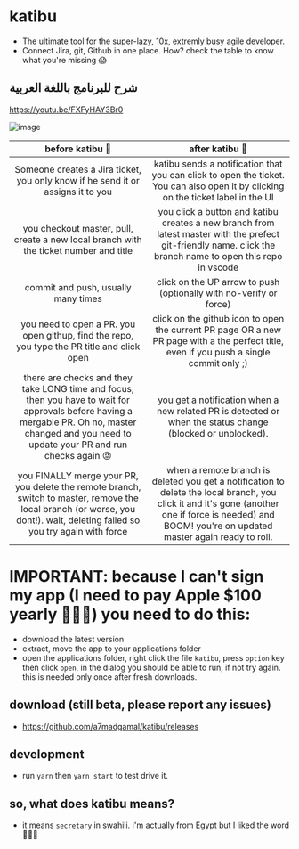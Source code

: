 # katibu
- The ultimate tool for the super-lazy, 10x, extremly busy agile developer.
- Connect Jira, git, Github in one place. How? check the table to know what you're missing 😱
## شرح للبرنامج باللغة العربية
https://youtu.be/FXFyHAY3Br0


![image](https://user-images.githubusercontent.com/939602/77838115-449a8d80-7160-11ea-8fc1-38db1e777dfb.png)

| before katibu 🐢 | after katibu 🚀|
| :-----------: | :-----------: |
| Someone creates a Jira ticket, you only know if he send it or assigns it to you | katibu sends a notification that you can click to open the ticket. You can also open it by clicking on the ticket label in the UI  |
| you checkout master, pull, create a new local branch with the ticket number and title | you click a button and katibu creates a new branch from latest master with the prefect git-friendly name. click the branch name to open this repo in  vscode |
| commit and push, usually many times | click on the UP arrow to push (optionally with no-verify or force) |
| you need to open a PR. you open githup, find the repo, you type the PR title and click open | click on the github icon to open the current PR page OR a new PR page with a the perfect title, even if you push a single commit only ;) |
| there are checks and they take LONG time and focus, then you have to wait for approvals before having a mergable PR. Oh no, master changed and you need to update your PR and run checks again 😡 | you get a notification when a new related PR is detected or when the status change (blocked or unblocked). |
| you FINALLY merge your PR, you delete the remote branch, switch to master, remove the local branch (or worse, you dont!). wait, deleting failed so you try again with force | when a remote branch is deleted you get a notification to delete the local branch, you click it and it's gone (another one if force is needed) and BOOM! you're on updated master again ready to roll.|


# IMPORTANT: because I can't sign my app (I need to pay Apple $100 yearly 🤦🏻‍♂️) you need to do this:
- download the latest version 
- extract, move the app to your applications folder
- open the applications folder, right click the file `katibu`, press `option` key then click `open`, in the dialog you should be able to run, if not try again. this is needed only once after fresh downloads.

## download (still beta, please report any issues)
- https://github.com/a7madgamal/katibu/releases

## development
- run `yarn` then `yarn start` to test drive it. 

## so, what does katibu means?
- it means `secretary` in swahili. I'm actually from Egypt but I liked the word 🤷🏻‍♂️

